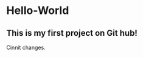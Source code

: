# Hello-World
This is my first project on Git hub!
------------------------------------
Cinnit changes.
